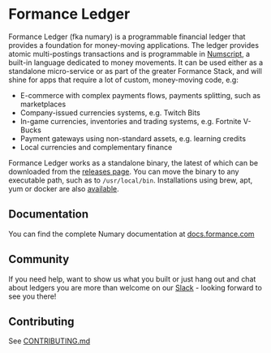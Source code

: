 # Formance Ledger

Formance Ledger (fka numary) is a programmable financial ledger that provides a foundation for money-moving applications. The ledger provides atomic multi-postings transactions and is programmable in [Numscript](doc:machine-instructions), a built-in language dedicated to money movements. It can be used either as a standalone micro-service or as part of the greater Formance Stack, and will shine for apps that require a lot of custom, money-moving code, e.g:

- E-commerce with complex payments flows, payments splitting, such as marketplaces
- Company-issued currencies systems, e.g. Twitch Bits
- In-game currencies, inventories and trading systems, e.g. Fortnite V-Bucks
- Payment gateways using non-standard assets, e.g. learning credits
- Local currencies and complementary finance

Formance Ledger works as a standalone binary, the latest of which can be downloaded from the [releases page](https://github.com/formancehq/ledger/releases). You can move the binary to any executable path, such as to `/usr/local/bin`. Installations using brew, apt, yum or docker are also [available](https://docs.formance.com/docs/installation-1).

## Documentation

You can find the complete Numary documentation at [docs.formance.com](https://docs.formance.com)

## Community

If you need help, want to show us what you built or just hang out and chat about ledgers you are more than welcome on our [Slack](https://bit.ly/formance-slack) - looking forward to see you there!

## Contributing

See [CONTRIBUTING.md](./CONTRIBUTING.md)